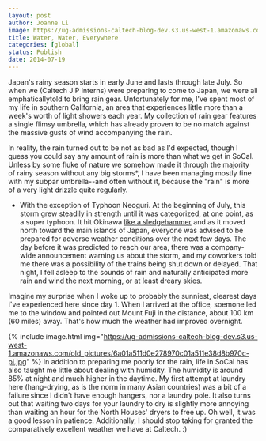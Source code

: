 ```yaml
---
layout: post
author: Joanne Li
image: https://ug-admissions-caltech-blog-dev.s3.us-west-1.amazonaws.com/old_pictures/6a01a511d0e278970c01a511e38f78970c-pi.jpg
title: Water, Water, Everywhere
categories: [global]
status: Publish
date: 2014-07-19
---
```


Japan's rainy season starts in early June and lasts through late July. So when we (Caltech JIP interns) were preparing to come to Japan, we were all emphaticallytold to bring rain gear. Unfortunately for me, I've spent most of my life in southern California, an area that experiences little more than a week's worth of light showers each year. My collection of rain gear features a single flimsy umbrella, which has already proven to be no match against the massive gusts of wind accompanying the rain.

In reality, the rain turned out to be not as bad as I'd expected, though I guess you could say any amount of rain is more than what we get in SoCal. Unless by some fluke of nature we somehow made it through the majority of rainy season without any big storms*, I have been managing mostly fine with my subpar umbrella--and often without it, because the "rain" is more of a very light drizzle quite regularly.

* With the exception of Typhoon Neoguri. At the beginning of July, this storm grew steadily in strength until it was categorized, at one point, as a super typhoon. It hit Okinawa <a href="https://online.wsj.com/articles/typhoon-neoguri-sweeps-across-okinawa-1404803382" target="_self">like a sledgehammer</a> and as it moved north toward the main islands of Japan, everyone was advised to be prepared for adverse weather conditions over the next few days. The day before it was predicted to reach our area, there was a company-wide announcement warning us about the storm, and my coworkers told me there was a possibility of the trains being shut down or delayed. That night, I fell asleep to the sounds of rain and naturally anticipated more rain and wind the next morning, or at least dreary skies.

Imagine my surprise when I woke up to probably the sunniest, clearest days I've experienced here since day 1. When I arrived at the office, soemone led me to the window and pointed out Mount Fuji in the distance, about 100 km (60 miles) away. That's how much the weather had improved overnight.


{% include image.html img="https://ug-admissions-caltech-blog-dev.s3.us-west-1.amazonaws.com/old_pictures/6a01a511d0e278970c01a511e38d8b970c-pi.jpg" %}
In addition to preparing me poorly for the rain, life in SoCal has also taught me little about dealing with humidity. The humidity is around 85% at night and much higher in the daytime. My first attempt at laundry here (hang-drying, as is the norm in many Asian countries) was a bit of a failure since I didn't have enough hangers, nor a laundry pole. It also turns out that waiting two days for your laundry to dry is slightly more annoying than waiting an hour for the North Houses' dryers to free up. Oh well, it was a good lesson in patience. Additionally, I should stop taking for granted the comparatively excellent weather we have at Caltech. :)

